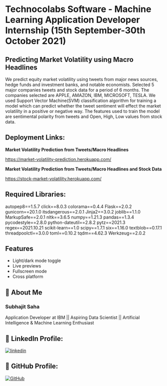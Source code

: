 # Technocolabs Software - Machine Learning Application Developer Internship (15th September-30th October 2021)
## Predicting Market Volatility using Macro Headlines

We predict equity market volatility using tweets from major news sources, hedge funds and investment banks, and notable economists. Selected 5 major companies tweets and stock data for a period of 6 months. The companies selected are APPLE, AMAZON, IBM, MICROSOFT, TESLA. We used Support Vector Machine(SVM) classification algorithm for training a model which can predict whether the tweet sentiment will effect the market volatility in a positive or negative way. The features used to train the model are sentimental polarity from tweets and Open, High, Low values from stock data.

## Deployment Links:

**Market Volatility Prediction from Tweets/Macro Headlines**

https://market-volatility-prediction.herokuapp.com/

**Market Volatility Prediction from Tweets/Macro Headlines and Stock Data**

https://stock-market-volatility.herokuapp.com/

  
## Required Libraries:

autopep8==1.5.7
click==8.0.3
colorama==0.4.4
Flask==2.0.2
gunicorn==20.1.0
itsdangerous==2.0.1
Jinja2==3.0.2
joblib==1.1.0
MarkupSafe==2.0.1
nltk==3.6.5
numpy==1.21.3
pandas==1.3.4
pycodestyle==2.8.0
python-dateutil==2.8.2
pytz==2021.3
regex==2021.10.21
scikit-learn==1.0
scipy==1.7.1
six==1.16.0
textblob==0.17.1
threadpoolctl==3.0.0
toml==0.10.2
tqdm==4.62.3
Werkzeug==2.0.2

  
## Features

- Light/dark mode toggle
- Live previews
- Fullscreen mode
- Cross platform

  
## 🚀 About Me
### Subhajit Saha
Application Developer at IBM || Aspiring Data Scientist || Artificial Intelligence & Machine Learning Enthusiast

  
## 🔗 LinkedIn Profile:

[![linkedin](https://img.shields.io/badge/linkedin-0A66C2?style=for-the-badge&logo=linkedin&logoColor=white)](https://www.linkedin.com/in/subhajitsaha1903/)


## 🔗 GitHub Profile:

[![GitHub](https://img.shields.io/badge/GitHub-0A66C2?style=for-the-badge&logo=GitHub&logoColor=white)](https://github.com/subhajitsaha1903) 

  
